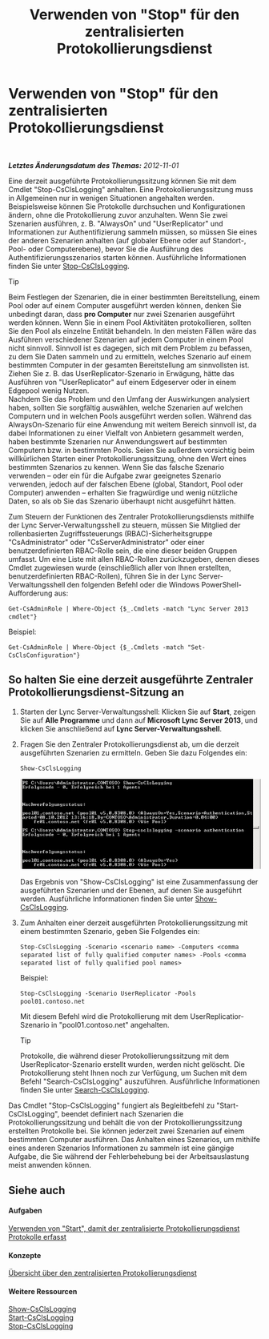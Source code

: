 ﻿---
title: Verwenden von "Stop" für den zentralisierten Protokollierungsdienst
TOCTitle: Verwenden von "Stop" für den zentralisierten Protokollierungsdienst
ms:assetid: 09ac093e-8f30-4874-84b4-12548ac8c898
ms:mtpsurl: https://technet.microsoft.com/de-de/library/JJ687964(v=OCS.15)
ms:contentKeyID: 49890618
ms.date: 05/19/2016
mtps_version: v=OCS.15
ms.translationtype: HT
---

# Verwenden von \"Stop\" für den zentralisierten Protokollierungsdienst

 

_**Letztes Änderungsdatum des Themas:** 2012-11-01_

Eine derzeit ausgeführte Protokollierungssitzung können Sie mit dem Cmdlet "Stop-CsClsLogging" anhalten. Eine Protokollierungssitzung muss in Allgemeinen nur in wenigen Situationen angehalten werden. Beispielsweise können Sie Protokolle durchsuchen und Konfigurationen ändern, ohne die Protokollierung zuvor anzuhalten. Wenn Sie zwei Szenarien ausführen, z. B. "AlwaysOn" und "UserReplicator" und Informationen zur Authentifizierung sammeln müssen, so müssen Sie eines der anderen Szenarien anhalten (auf globaler Ebene oder auf Standort-, Pool- oder Computerebene), bevor Sie die Ausführung des Authentifizierungsszenarios starten können. Ausführliche Informationen finden Sie unter [Stop-CsClsLogging](stop-csclslogging.md).


> [!TIP]
> Beim Festlegen der Szenarien, die in einer bestimmten Bereitstellung, einem Pool oder auf einem Computer ausgeführt werden können, denken Sie unbedingt daran, dass <STRONG>pro Computer</STRONG> nur zwei&nbsp;Szenarien ausgeführt werden können. Wenn Sie in einem Pool Aktivitäten protokollieren, sollten Sie den Pool als einzelne Entität behandeln. In den meisten Fällen wäre das Ausführen verschiedener Szenarien auf jedem Computer in einem Pool nicht sinnvoll. Sinnvoll ist es dagegen, sich mit dem Problem zu befassen, zu dem Sie Daten sammeln und zu ermitteln, welches Szenario auf einem bestimmten Computer in der gesamten Bereitstellung am sinnvollsten ist. Ziehen Sie z.&nbsp;B. das UserReplicator-Szenario in Erwägung, hätte das Ausführen von "UserReplicator" auf einem Edgeserver oder in einem Edgepool wenig Nutzen.<BR>Nachdem Sie das Problem und den Umfang der Auswirkungen analysiert haben, sollten Sie sorgfältig auswählen, welche Szenarien auf welchen Computern und in welchen Pools ausgeführt werden sollen. Während das AlwaysOn-Szenario für eine Anwendung mit weitem Bereich sinnvoll ist, da dabei Informationen zu einer Vielfalt von Anbietern gesammelt werden, haben bestimmte Szenarien nur Anwendungswert auf bestimmten Computern bzw. in bestimmten Pools. Seien Sie außerdem vorsichtig beim willkürlichen Starten einer Protokollierungssitzung, ohne den Wert eines bestimmten Szenarios zu kennen. Wenn Sie das falsche Szenario verwenden – oder ein für die Aufgabe zwar geeignetes Szenario verwenden, jedoch auf der falschen Ebene (global, Standort, Pool oder Computer) anwenden – erhalten Sie fragwürdige und wenig nützliche Daten, so als ob Sie das Szenario überhaupt nicht ausgeführt hätten.



Zum Steuern der Funktionen des Zentraler Protokollierungsdiensts mithilfe der Lync Server-Verwaltungsshell zu steuern, müssen Sie Mitglied der rollenbasierten Zugriffssteuerungs (RBAC)-Sicherheitsgruppe "CsAdministrator" oder "CsServerAdministrator" oder einer benutzerdefinierten RBAC-Rolle sein, die eine dieser beiden Gruppen umfasst. Um eine Liste mit allen RBAC-Rollen zurückzugeben, denen dieses Cmdlet zugewiesen wurde (einschließlich aller von Ihnen erstellten, benutzerdefinierten RBAC-Rollen), führen Sie in der Lync Server-Verwaltungsshell den folgenden Befehl oder die Windows PowerShell-Aufforderung aus:

    Get-CsAdminRole | Where-Object {$_.Cmdlets -match "Lync Server 2013 cmdlet"}

Beispiel:

    Get-CsAdminRole | Where-Object {$_.Cmdlets -match "Set-CsClsConfiguration"}

## So halten Sie eine derzeit ausgeführte Zentraler Protokollierungsdienst-Sitzung an

1.  Starten der Lync Server-Verwaltungsshell: Klicken Sie auf **Start**, zeigen Sie auf **Alle Programme** und dann auf **Microsoft Lync Server 2013**, und klicken Sie anschließend auf **Lync Server-Verwaltungsshell**.

2.  Fragen Sie den Zentraler Protokollierungsdienst ab, um die derzeit ausgeführten Szenarien zu ermitteln. Geben Sie dazu Folgendes ein:
    
        Show-CsClsLogging
    
    ![Windows PowerShell-Konsole nach Aufrufen von Show-CsCl](images/JJ687964.eb190c32-529c-4277-a731-52c47d22d8fa(OCS.15).jpg "Windows PowerShell-Konsole nach Aufrufen von Show-CsCl")
    
    Das Ergebnis von "Show-CsClsLogging" ist eine Zusammenfassung der ausgeführten Szenarien und der Ebenen, auf denen Sie ausgeführt werden. Ausführliche Informationen finden Sie unter [Show-CsClsLogging](show-csclslogging.md).

3.  Zum Anhalten einer derzeit ausgeführten Protokollierungssitzung mit einem bestimmten Szenario, geben Sie Folgendes ein:
    
        Stop-CsClsLogging -Scenario <scenario name> -Computers <comma separated list of fully qualified computer names> -Pools <comma separated list of fully qualified pool names>
    
    Beispiel:
    
        Stop-CsClsLogging -Scenario UserReplicator -Pools pool01.contoso.net
    
    Mit diesem Befehl wird die Protokollierung mit dem UserReplicatior-Szenario in "pool01.contoso.net" angehalten.
    

    > [!TIP]
    > Protokolle, die während dieser Protokollierungssitzung mit dem UserReplicator-Szenario erstellt wurden, werden nicht gelöscht. Die Protokollierung steht Ihnen noch zur Verfügung, um Suchen mit dem Befehl "Search-CsClsLogging" auszuführen. Ausführliche Informationen finden Sie unter <A href="search-csclslogging.md">Search-CsClsLogging</A>.



Das Cmdlet "Stop-CsClsLogging" fungiert als Begleitbefehl zu "Start-CsClsLogging", beendet definiert nach Szenarien die Protokollierungssitzung und behält die von der Protokollierungssitzung erstellten Protokolle bei. Sie können jederzeit zwei Szenarien auf einem bestimmten Computer ausführen. Das Anhalten eines Szenarios, um mithilfe eines anderen Szenarios Informationen zu sammeln ist eine gängige Aufgabe, die Sie während der Fehlerbehebung bei der Arbeitsauslastung meist anwenden können.

## Siehe auch

#### Aufgaben

[Verwenden von "Start", damit der zentralisierte Protokollierungsdienst Protokolle erfasst](lync-server-2013-using-start-for-the-centralized-logging-service-to-capture-logs.md)  

#### Konzepte

[Übersicht über den zentralisierten Protokollierungsdienst](lync-server-2013-overview-of-the-centralized-logging-service.md)  

#### Weitere Ressourcen

[Show-CsClsLogging](show-csclslogging.md)  
[Start-CsClsLogging](start-csclslogging.md)  
[Stop-CsClsLogging](stop-csclslogging.md)

